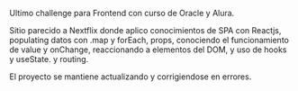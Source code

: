 Ultimo challenge para Frontend con curso de Oracle y Alura.

Sitio parecido a Nextflix donde aplico conocimientos de SPA con Reactjs, populating datos con .map y forEach, props, conociendo el funcionamiento de value y onChange, reaccionando a elementos del DOM, y uso de hooks y useState. y routing.

El proyecto se mantiene actualizando y corrigiendose en errores.
